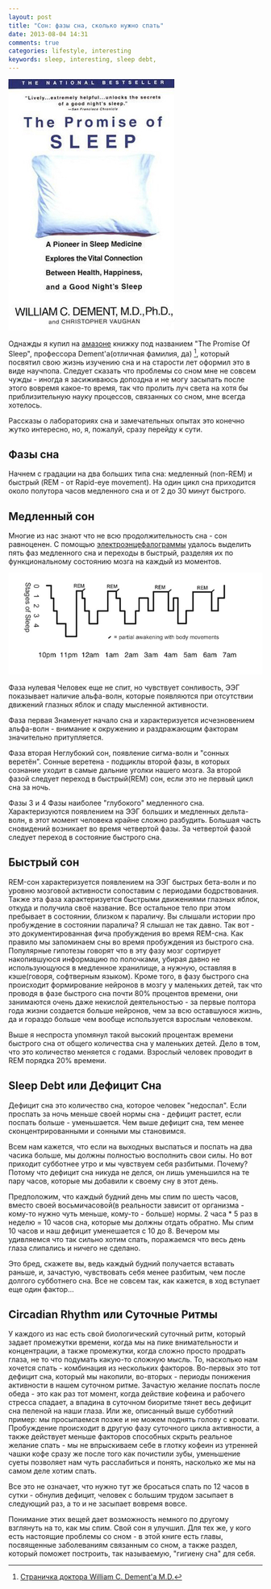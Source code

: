 ```yaml
---
layout: post
title: "Сон: фазы сна, сколько нужно спать"
date: 2013-08-04 14:31
comments: true
categories: lifestyle, interesting
keywords: sleep, interesting, sleep debt, 
---
```




![Обложка](../images/sleep-debt/sleep_promiseofsleep.jpg)


Однажды я купил на [амазоне](http://www.amazon.com/Promise-Sleep-Medicine-Connection-Happiness/dp/0440509017) книжку под названием "The Promise Of Sleep", профессора Dement'а(отличная фамилия, да) [^1], который посвятил свою жизнь изучению сна и на старости лет оформил это в виде научпопа. Следует сказать что проблемы со сном мне не совсем чужды - иногда я засиживаюсь допоздна и не могу засыпать после этого вовремя какое-то время, так что пролить луч света на хотя бы приблизительную науку процессов, связанных со сном, мне всегда хотелось.

<!--more-->

[^1]: [Страничка доктора William C. Dement'a M.D.](http://www.stanford.edu/~dement/)

Рассказы о лабораториях сна и замечательных опытах это конечно жутко интересно, но, я, пожалуй, сразу перейду к сути.


Фазы сна
--------


Начнем с градации на два больших типа сна: медленный (non-REM) и быстрый (REM - от Rapid-eye movement). На один цикл сна приходится около полутора часов медленного сна и от 2 до 30 минут быстрого.


Медленный сон
-------------


Многие из нас знают что не всю продолжительность сна - сон равноценен. С помощью [электроэнцефалограммы](http://ru.wikipedia.org/wiki/%D0%AD%D0%BB%D0%B5%D0%BA%D1%82%D1%80%D0%BE%D1%8D%D0%BD%D1%86%D0%B5%D1%84%D0%B0%D0%BB%D0%BE%D0%B3%D1%80%D0%B0%D1%84%D0%B8%D1%8F) удалось выделить пять фаз медленного сна и переходы в быстрый, разделяя их по функциональному состоянию мозга на каждый из моментов. 


![Фазы сна в течение ночи](../images/sleep-debt/sleep_sleepstages.jpg)


Фаза нулевая
  Человек еще не спит, но чувствует сонливость, ЭЭГ показывает наличие альфа-волн, которые появляются при отсутствии движений глазных яблок и спаду мысленной активности.


Фаза первая
  Знаменует начало сна и характеризуется исчезновением альфа-волн - внимание к окружению и раздражающим факторам значительно притупляется.


Фаза вторая
  Неглубокий сон, появление сигма-волн и "сонных веретён". Сонные веретена - подциклы второй фазы, в которых сознание уходит в самые дальние уголки нашего мозга. За второй фазой следует переход в быстрый(REM) сон, если это не первый цикл сна за ночь.


Фазы 3 и 4
  Фазы наиболее "глубокого" медленного сна. Характеризуются появлением на ЭЭГ больших и медленных дельта-волн, в этот момент человека крайне сложно разбудить. Большая часть сновидений возникает во время четвертой фазы. За четвертой фазой следует переход в состояние быстрого сна.


Быстрый сон
-----------


REM-сон характеризуется появлением на ЭЭГ быстрых бета-волн и по уровню мозговой активности сопоставим с периодами бодрствования. Также эта фаза характеризуется быстрыми движениями глазных яблок, откуда и получила своё название. Все остальное тело при этом пребывает в состоянии, близком к параличу. Вы слышали истории про пробуждение в состоянии паралича? Я слышал не так давно. Так вот - это документированная фича пробуждения во время REM-сна. Как правило мы запоминаем сны во время пробуждения из быстрого сна. Популярные гипотезы говорят что в эту фазу мозг сортирует накопившуюся информацию по полочками, убирая давно не использующуюся в медленное хранилище, а нужную, оставляя в кэше(говоря, софтверным языком). Кроме того, в фазу быстрого сна происходит формирование нейронов в мозгу у маленьких детей, так что проводя в фазе быстрого сна почти 80% процентов времени, они занимаются очень даже некислой деятельностью - за первые полтора года жизни создается больше нейронов, чем за всю оставшуюся жизнь, да и гораздо больше чем вообще используется взрослым человеком.


Выше я неспроста упомянул такой высокий процентаж времени быстрого сна от общего количества сна у маленьких детей. Дело в том, что это количество меняется с годами. Взрослый человек проводит в REM порядка 20% времени.


Sleep Debt или Дефицит Сна
--------------------------


Дефицит сна это количество сна, которое человек "недоспал". Если проспать за ночь меньше своей нормы сна - дефицит растет, если поспать больше - уменьшается. Чем выше дефицит сна, тем менее сконцентрированными и сонными мы становимся. 


Всем нам кажется, что если на выходных выспаться и поспать на два часика больше, мы должны полностью восполнить свои силы. Но вот приходит субботнее утро и мы чувствуем себя разбитыми. Почему? Потому что дефицит сна никуда не делся, он лишь уменьшился на те пару часов, которые мы добавили к своему сну в этот день.


Предположим, что каждый будний день мы спим по шесть часов, вместо своей восьмичасовой(в реальности зависит от организма - кому-то нужно чуть меньше, кому-то - больше) нормы. 2 часа * 5 раз в неделю = 10 часов сна, которые мы должны отдать обратно. Мы спим 10 часов и наш дефицит уменешается с 10 до 8. Вечером мы удивляемся что так сильно хотим спать, поражаемся что весь день глаза слипались и ничего не сделано.


Это бред, скажете вы, ведь каждый будний получается вставать раньше, и, зачастую, чувствовать себя менее разбитым, чем после долгого субботнего сна. Все не совсем так, как кажется, в ход вступает еще один фактор...


Circadian Rhythm или Суточные Ритмы
-----------------------------------


У каждого из нас есть свой биологический суточный ритм, который задает промежутки времени, когда мы на пике внимательности и концентрации, а также промежутки, когда сложно просто продрать глаза, не то что подумать какую-то сложную мысль. То, насколько нам хочется спать - комбинация из нескольких факторов. Во-первых это тот дефицит сна, который мы накопили, во-вторых - периоды понижения активности в нашем суточном ритме. Зачастую желание поспать после обеда - это как раз тот момент, когда действие кофеина и рабочего стресса спадает, а впадина в суточном биоритме тянет весь дефицит сна пеленой на наши глаза. Или же, описанный выше субботний пример: мы просыпаемся позже и не можем поднять голову с кровати. Пробуждение происходит в другую фазу суточного цикла активности, а также действует меньше факторов способных скрыть реальное желание спать - мы не впрыскиваем себе в глотку кофеин из утренней чашки кофе сразу же после того как почистили зубы, уменьшение суеты позволяет нам чуть расслабиться и понять, насколько же мы на самом деле хотим спать.


Все это не означает, что нужно тут же бросаться спать по 12 часов в сутки - обнулив дефицит, человек с большим трудом засыпает в следующий раз, а то и не засыпает вовремя вовсе.


Понимание этих вещей дает возможность немного по другому взглянуть на то, как мы спим. Свой сон я улучшил. Для тех же, у кого есть настоящие проблемы со сном - в этой книге есть главы, посвященные заболеваниям связанным со сном, а также раздел, который поможет построить, так называемую, "гигиену сна" для себя.



